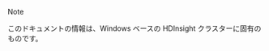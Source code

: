 > [!NOTE]
> このドキュメントの情報は、Windows ベースの HDInsight クラスターに固有のものです。
> 
> 



<!--HONumber=Nov16_HO3-->



